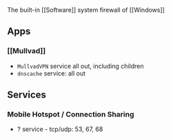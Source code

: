 The built-in [[Software]] system firewall of [[Windows]]
## Apps
### [[Mullvad]]
* `MullvadVPN` service all out, including children
* `dnscache` service: all out
## Services
### Mobile Hotspot / Connection Sharing
* ? service -  tcp/udp: 53, 67, 68
